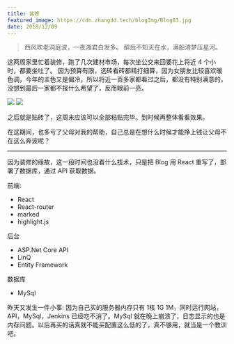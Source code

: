 ```yaml
---
title: 装修
featured_image: https://cdn.zhangdd.tech/blogImg/Blog83.jpg
date: 2018/12/09
---
```


> 西风吹老洞庭波，一夜湘君白发多。
> 醉后不知天在水，满船清梦压星河。

这两周家里忙着装修，跑了几次建材市场，每次坐公交来回要花上将近 4 个小时，都要坐吐了。
因为预算有限，选砖看砖都精打细算，因为女朋友比较喜欢暖色调，今年的主色又是偏冷，所以将近一百多家都看过之后，都没有特别满意的，没想到最后一家都不报什么希望了，反而眼前一亮。

![](https://cdn.zhangdd.tech/contentImg/83/1.jpg)
![](https://cdn.zhangdd.tech/contentImg/83/2.jpg)

之后就是贴砖了，这周末应该可以全部粘贴完毕。到时候再整体看看效果。

在这期间，也多亏了父母对我的帮助，自己总是在想什么时候才能挣上钱让父母不在这么奔波呢？

***

因为装修的缘故，这一段时间也没看什么技术，只是把 Blog 用 React 重写了，部署了数据库，通过 API 获取数据。

前端: 
- React
- React-router
- marked
- highlight.js

后台
- ASP.Net Core API
- LinQ
- Entity Framework

数据库
- MySql

昨天又发生一件小事: 
因为自己买的服务器内存只有 1核 1G 1M，同时运行网站，API，MySql，Jenkins 已经吃不消了。MySql 就在晚上崩溃了，日志显示的也是内存问题。以后再买的话真就不能买配置这么低的了，真不够用，就当是一个教训吧。